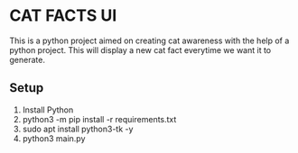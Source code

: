 # CAT FACTS UI
This is a python project aimed on creating cat awareness with the help of a python project. This will display a new cat fact everytime we want it to generate.

## Setup
1. Install Python
2. python3 -m pip install -r requirements.txt
3. sudo apt install python3-tk -y
4. python3 main.py